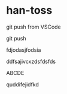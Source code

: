 # han-toss

git push from VSCode

git push

fdjodasjfodsia

ddfsajivcxzdsfdsfds

ABCDE

quddifejidfkd